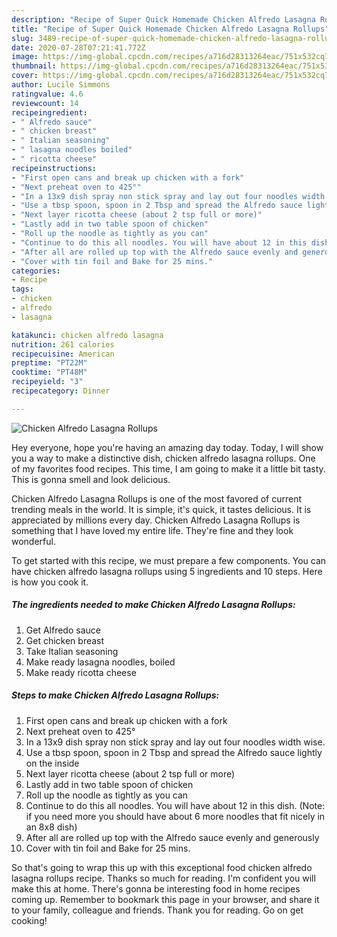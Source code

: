 ```yaml
---
description: "Recipe of Super Quick Homemade Chicken Alfredo Lasagna Rollups"
title: "Recipe of Super Quick Homemade Chicken Alfredo Lasagna Rollups"
slug: 3489-recipe-of-super-quick-homemade-chicken-alfredo-lasagna-rollups
date: 2020-07-28T07:21:41.772Z
image: https://img-global.cpcdn.com/recipes/a716d28313264eac/751x532cq70/chicken-alfredo-lasagna-rollups-recipe-main-photo.jpg
thumbnail: https://img-global.cpcdn.com/recipes/a716d28313264eac/751x532cq70/chicken-alfredo-lasagna-rollups-recipe-main-photo.jpg
cover: https://img-global.cpcdn.com/recipes/a716d28313264eac/751x532cq70/chicken-alfredo-lasagna-rollups-recipe-main-photo.jpg
author: Lucile Simmons
ratingvalue: 4.6
reviewcount: 14
recipeingredient:
- " Alfredo sauce"
- " chicken breast"
- " Italian seasoning"
- " lasagna noodles boiled"
- " ricotta cheese"
recipeinstructions:
- "First open cans and break up chicken with a fork"
- "Next preheat oven to 425°"
- "In a 13x9 dish spray non stick spray and lay out four noodles width wise."
- "Use a tbsp spoon, spoon in 2 Tbsp and spread the Alfredo sauce lightly on the inside"
- "Next layer ricotta cheese (about 2 tsp full or more)"
- "Lastly add in two table spoon of chicken"
- "Roll up the noodle as tightly as you can"
- "Continue to do this all noodles. You will have about 12 in this dish. (Note: if you need more you should have about 6 more noodles that fit nicely in an 8x8 dish)"
- "After all are rolled up top with the Alfredo sauce evenly and generously"
- "Cover with tin foil and Bake for 25 mins."
categories:
- Recipe
tags:
- chicken
- alfredo
- lasagna

katakunci: chicken alfredo lasagna 
nutrition: 261 calories
recipecuisine: American
preptime: "PT22M"
cooktime: "PT48M"
recipeyield: "3"
recipecategory: Dinner

---
```



![Chicken Alfredo Lasagna Rollups](https://img-global.cpcdn.com/recipes/a716d28313264eac/751x532cq70/chicken-alfredo-lasagna-rollups-recipe-main-photo.jpg)

Hey everyone, hope you're having an amazing day today. Today, I will show you a way to make a distinctive dish, chicken alfredo lasagna rollups. One of my favorites food recipes. This time, I am going to make it a little bit tasty. This is gonna smell and look delicious.



Chicken Alfredo Lasagna Rollups is one of the most favored of current trending meals in the world. It is simple, it's quick, it tastes delicious. It is appreciated by millions every day. Chicken Alfredo Lasagna Rollups is something that I have loved my entire life. They're fine and they look wonderful.


To get started with this recipe, we must prepare a few components. You can have chicken alfredo lasagna rollups using 5 ingredients and 10 steps. Here is how you cook it.

<!--inarticleads1-->

##### The ingredients needed to make Chicken Alfredo Lasagna Rollups:

1. Get  Alfredo sauce
1. Get  chicken breast
1. Take  Italian seasoning
1. Make ready  lasagna noodles, boiled
1. Make ready  ricotta cheese




<!--inarticleads2-->

##### Steps to make Chicken Alfredo Lasagna Rollups:

1. First open cans and break up chicken with a fork
1. Next preheat oven to 425°
1. In a 13x9 dish spray non stick spray and lay out four noodles width wise.
1. Use a tbsp spoon, spoon in 2 Tbsp and spread the Alfredo sauce lightly on the inside
1. Next layer ricotta cheese (about 2 tsp full or more)
1. Lastly add in two table spoon of chicken
1. Roll up the noodle as tightly as you can
1. Continue to do this all noodles. You will have about 12 in this dish. (Note: if you need more you should have about 6 more noodles that fit nicely in an 8x8 dish)
1. After all are rolled up top with the Alfredo sauce evenly and generously
1. Cover with tin foil and Bake for 25 mins.




So that's going to wrap this up with this exceptional food chicken alfredo lasagna rollups recipe. Thanks so much for reading. I'm confident you will make this at home. There's gonna be interesting food in home recipes coming up. Remember to bookmark this page in your browser, and share it to your family, colleague and friends. Thank you for reading. Go on get cooking!
